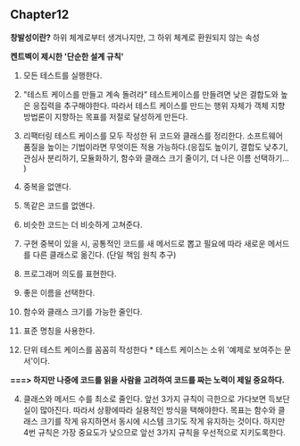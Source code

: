 ## Chapter12
**창발성이란?**
하위 체계로부터 생겨나지만, 그 하위 체계로 환원되지 않는 속성


**켄트벡이 제시한 '단순한 설계 규칙'**

1. 모든 테스트를 실행한다.
  1. "테스트 케이스를 만들고 계속 돌려라"
    테스트케이스를 만들려면 낮은 결합도와 높은 응집력을 추구해야한다. 따라서 테스트 케이스를 만드는 행위 자체가 객체 지향 방법론이 지향하는 목표를 저절로 달성하게 만든다.
  2. 리팩터링
    테스트 케이스를 모두 작성한 뒤 코드와 클래스를 정리한다.
    소프트웨어 품질을 높이는 기법이라면 무엇이든 적용 가능하다.(응집도 높이기, 결합도 낮추기, 관심사 분리하기, 모듈화하기, 함수와 클래스 크기 줄이기, 더 나은 이름 선택하기... )



2. 중복을 없앤다.
  1. 똑같은 코드를 없앤다.
  2. 비슷한 코드는 더 비슷하게 고쳐준다.
  3. 구현 중복이 있을 시, 공통적인 코드를 새 메서드로 뽑고 필요에 따라 새로운 메서드를 다른 클래스로 옮긴다. (단일 책임 원칙 추구)



3. 프로그래머 의도를 표현한다.
  1. 좋은 이름을 선택한다.
  2. 함수와 클래스 크기를 가능한 줄인다.
  3. 표준 명칭을 사용한다.
  4. 단위 테스트 케이스를 꼼꼼히 작성한다
    * 테스트 케이스는 소위 '예제로 보여주는 문서'이다.

**===> 하지만 나중에 코드를 읽을 사람을 고려하여 코드를 짜는 노력이 제일 중요하다.**



4. 클래스와 메서드 수를 최소로 줄인다.
    앞선 3가지 규칙이 극한으로 가다보면 득보단 실이 많아진다.
    따라서 상황에따라 실용적인 방식을 택해야한다.
    목표는 함수와 클래스 크기를 작게 유지하면서 동시에 시스템 크기도 작게 유지하는 것이다.
    하지만 4번 규칙은 가장 중요도가 낮으므로 앞선 3가지 규칙을 우선적으로 지키도록한다.
